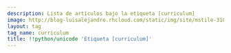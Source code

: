 ```yaml
---
description: Lista de artículos bajo la etiqueta [curriculum]
image: http://blog-luisalejandro.rhcloud.com/static/img/site/mstile-310x310.png
layout: tag
tag_name: curriculum
title: !!python/unicode 'Etiqueta [curriculum]'
---
```

